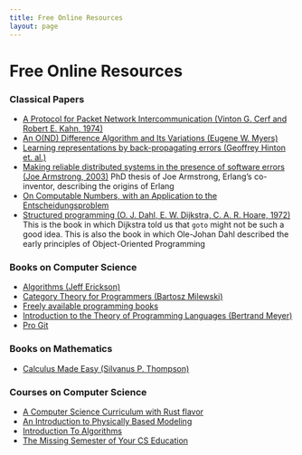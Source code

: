 ```yaml
---
title: Free Online Resources
layout: page
---
```

# Free Online Resources

### Classical Papers

* [A Protocol for Packet Network Intercommunication (Vinton G. Cerf and Robert E. Kahn, 1974)](https://www.cs.princeton.edu/courses/archive/fall06/cos561/papers/cerf74.pdf)
* [An O(ND) Difference Algorithm and Its Variations (Eugene W. Myers)](http://www.xmailserver.org/diff2.pdf)
* [Learning representations by back-propagating errors (Geoffrey Hinton et. al.)](http://www.iro.umontreal.ca/~pift6266/A06/refs/backprop_old.pdf)
* [Making reliable distributed systems in the presence of software errors (Joe Armstrong, 2003)](https://erlang.org/download/armstrong_thesis_2003.pdf) PhD thesis of Joe Armstrong, Erlang’s co-inventor, describing the origins of Erlang
* [On Computable Numbers, with an Application to the Entscheidungsproblem](https://www.cs.virginia.edu/~robins/Turing_Paper_1936.pdf)
* [Structured programming (O. J. Dahl, E. W. Dijkstra, C. A. R. Hoare, 1972)](https://dl.acm.org/doi/book/10.5555/1243380) This is the book in which Dijkstra told us that `goto` might not be such a good idea. This is also the book in which Ole-Johan Dahl described the early principles of Object-Oriented Programming

### Books on Computer Science

* [Algorithms (Jeff Erickson)](https://jeffe.cs.illinois.edu/teaching/algorithms/)
* [Category Theory for Programmers (Bartosz Milewski)](https://github.com/hmemcpy/milewski-ctfp-pdf)
* [Freely available programming books](https://github.com/EbookFoundation/free-programming-books/)
* [Introduction to the Theory of Programming Languages (Bertrand Meyer)](https://bertrandmeyer.com/itpl/)
* [Pro Git](https://git-scm.com/book/en/v2)

### Books on Mathematics

* [Calculus Made Easy (Silvanus P. Thompson)](http://calculusmadeeasy.org)

### Courses on Computer Science

* [A Computer Science Curriculum with Rust flavor](https://github.com/AbdesamedBendjeddou/Rusty-CS)
* [An Introduction to Physically Based Modeling](http://www.cs.cmu.edu/~baraff/pbm/pbm.html)
* [Introduction To Algorithms](https://ocw.mit.edu/courses/6-006-introduction-to-algorithms-spring-2020/)
* [The Missing Semester of Your CS Education](https://missing.csail.mit.edu/)
